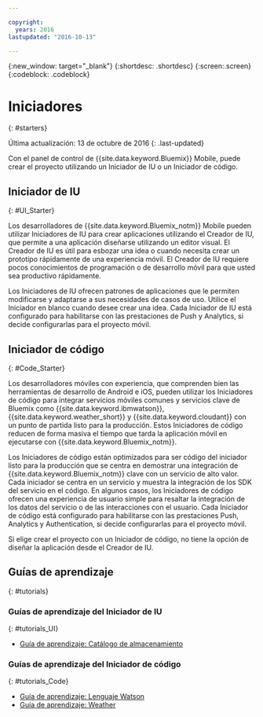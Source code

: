 ```yaml
---

copyright:
  years: 2016
lastupdated: "2016-10-13"

---
```

{:new_window: target="_blank"}
{:shortdesc: .shortdesc}
{:screen:.screen}
{:codeblock: .codeblock}

# Iniciadores
{: #starters}

Última actualización: 13 de octubre de 2016
{: .last-updated}

Con el panel de control de {{site.data.keyword.Bluemix}} Mobile, puede crear el proyecto utilizando un Iniciador de IU o un Iniciador de código.

## Iniciador de IU
{: #UI_Starter}


Los desarrolladores de {{site.data.keyword.Bluemix_notm}} Mobile pueden utilizar Iniciadores de IU para crear aplicaciones utilizando el Creador de IU, que permite a una aplicación diseñarse utilizando un editor visual. <!--The UI Builder assists you when you have an idea to prototype quickly.--> El Creador de IU es útil para esbozar una idea o cuando necesita crear un prototipo rápidamente de una experiencia móvil. El Creador de IU requiere pocos conocimientos de programación o de desarrollo móvil para que usted sea productivo rápidamente. <!-- The UI Starters give you patterns of applications that enable you to modify and adjust to your use case needs. If you want to start from scratch and build an idea up from nothing use the Empty starter. Each UI starter is configured to be enabled with Push and Analytics capabilities if you decide to configure this for you Mobile Project.*App views can be bound to data with little programming knowledge, which enables apps to be started and native source code to be generated quickly.* -->

Los Iniciadores de IU ofrecen patrones de aplicaciones que le permiten modificarse y adaptarse a sus necesidades de casos de uso. Utilice el Iniciador en blanco cuando desee crear una idea. Cada Iniciador de IU está configurado para habilitarse con las prestaciones de Push y Analytics, si decide configurarlas para el proyecto móvil.

<!-- If you choose to create your project with a UI Starter, you have the option to design your app from within the UI Builder.-->


## Iniciador de código
{: #Code_Starter}

Los desarrolladores móviles con experiencia, que comprenden bien las herramientas de desarrollo de Android e iOS, pueden utilizar los Iniciadores de código para integrar servicios móviles comunes y servicios clave de Bluemix como {{site.data.keyword.ibmwatson}}, {{site.data.keyword.weather_short}} y {{site.data.keyword.cloudant}} con un punto de partida listo para la producción. Estos Iniciadores de código reducen de forma masiva el tiempo que tarda la aplicación móvil en ejecutarse con {{site.data.keyword.Bluemix_notm}}.

Los Iniciadores de código están optimizados para ser código del iniciador listo para la producción que se centra en demostrar una integración de {{site.data.keyword.Bluemix_notm}} clave con un servicio de alto valor. Cada iniciador se centra en un servicio y muestra la integración de los SDK del servicio en el código. En algunos casos, los Iniciadores de código ofrecen una experiencia de usuario simple para resaltar la integración de los datos del servicio o de las interacciones con el usuario. Cada Iniciador de código está configurado para habilitarse con las prestaciones Push, Analytics y Authentication, si decide configurarlas para el proyecto móvil.

Si elige crear el proyecto con un Iniciador de código, no tiene la opción de diseñar la aplicación desde el Creador de IU.


## Guías de aprendizaje
{: #tutorials}

### Guías de aprendizaje del Iniciador de IU
{: #tutorials_UI}

* [Guía de aprendizaje: Catálogo de almacenamiento](tutorial_store_catalog.html)

### Guías de aprendizaje del Iniciador de código
{: #tutorials_Code}

* [Guía de aprendizaje: Lenguaje Watson](tutorial_watson_language.html)
* [Guía de aprendizaje: Weather](tutorial_weather.html)
